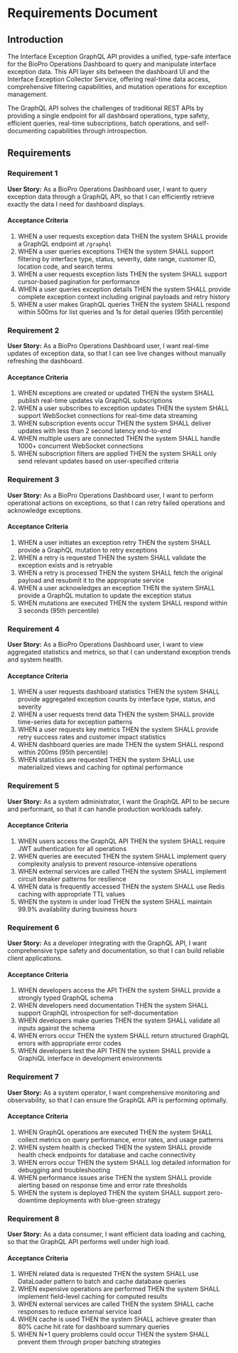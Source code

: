 # Requirements Document

## Introduction

The Interface Exception GraphQL API provides a unified, type-safe interface for the BioPro Operations Dashboard to query and manipulate interface exception data. This API layer sits between the dashboard UI and the Interface Exception Collector Service, offering real-time data access, comprehensive filtering capabilities, and mutation operations for exception management.

The GraphQL API solves the challenges of traditional REST APIs by providing a single endpoint for all dashboard operations, type safety, efficient queries, real-time subscriptions, batch operations, and self-documenting capabilities through introspection.

## Requirements

### Requirement 1

**User Story:** As a BioPro Operations Dashboard user, I want to query exception data through a GraphQL API, so that I can efficiently retrieve exactly the data I need for dashboard displays.

#### Acceptance Criteria

1. WHEN a user requests exception data THEN the system SHALL provide a GraphQL endpoint at `/graphql`
2. WHEN a user queries exceptions THEN the system SHALL support filtering by interface type, status, severity, date range, customer ID, location code, and search terms
3. WHEN a user requests exception lists THEN the system SHALL support cursor-based pagination for performance
4. WHEN a user queries exception details THEN the system SHALL provide complete exception context including original payloads and retry history
5. WHEN a user makes GraphQL queries THEN the system SHALL respond within 500ms for list queries and 1s for detail queries (95th percentile)

### Requirement 2

**User Story:** As a BioPro Operations Dashboard user, I want real-time updates of exception data, so that I can see live changes without manually refreshing the dashboard.

#### Acceptance Criteria

1. WHEN exceptions are created or updated THEN the system SHALL publish real-time updates via GraphQL subscriptions
2. WHEN a user subscribes to exception updates THEN the system SHALL support WebSocket connections for real-time data streaming
3. WHEN subscription events occur THEN the system SHALL deliver updates with less than 2 second latency end-to-end
4. WHEN multiple users are connected THEN the system SHALL handle 1000+ concurrent WebSocket connections
5. WHEN subscription filters are applied THEN the system SHALL only send relevant updates based on user-specified criteria

### Requirement 3

**User Story:** As a BioPro Operations Dashboard user, I want to perform operational actions on exceptions, so that I can retry failed operations and acknowledge exceptions.

#### Acceptance Criteria

1. WHEN a user initiates an exception retry THEN the system SHALL provide a GraphQL mutation to retry exceptions
2. WHEN a retry is requested THEN the system SHALL validate the exception exists and is retryable
3. WHEN a retry is processed THEN the system SHALL fetch the original payload and resubmit it to the appropriate service
4. WHEN a user acknowledges an exception THEN the system SHALL provide a GraphQL mutation to update the exception status
5. WHEN mutations are executed THEN the system SHALL respond within 3 seconds (95th percentile)

### Requirement 4

**User Story:** As a BioPro Operations Dashboard user, I want to view aggregated statistics and metrics, so that I can understand exception trends and system health.

#### Acceptance Criteria

1. WHEN a user requests dashboard statistics THEN the system SHALL provide aggregated exception counts by interface type, status, and severity
2. WHEN a user requests trend data THEN the system SHALL provide time-series data for exception patterns
3. WHEN a user requests key metrics THEN the system SHALL provide retry success rates and customer impact statistics
4. WHEN dashboard queries are made THEN the system SHALL respond within 200ms (95th percentile)
5. WHEN statistics are requested THEN the system SHALL use materialized views and caching for optimal performance

### Requirement 5

**User Story:** As a system administrator, I want the GraphQL API to be secure and performant, so that it can handle production workloads safely.

#### Acceptance Criteria

1. WHEN users access the GraphQL API THEN the system SHALL require JWT authentication for all operations
2. WHEN queries are executed THEN the system SHALL implement query complexity analysis to prevent resource-intensive operations
3. WHEN external services are called THEN the system SHALL implement circuit breaker patterns for resilience
4. WHEN data is frequently accessed THEN the system SHALL use Redis caching with appropriate TTL values
5. WHEN the system is under load THEN the system SHALL maintain 99.9% availability during business hours

### Requirement 6

**User Story:** As a developer integrating with the GraphQL API, I want comprehensive type safety and documentation, so that I can build reliable client applications.

#### Acceptance Criteria

1. WHEN developers access the API THEN the system SHALL provide a strongly typed GraphQL schema
2. WHEN developers need documentation THEN the system SHALL support GraphQL introspection for self-documentation
3. WHEN developers make queries THEN the system SHALL validate all inputs against the schema
4. WHEN errors occur THEN the system SHALL return structured GraphQL errors with appropriate error codes
5. WHEN developers test the API THEN the system SHALL provide a GraphiQL interface in development environments

### Requirement 7

**User Story:** As a system operator, I want comprehensive monitoring and observability, so that I can ensure the GraphQL API is performing optimally.

#### Acceptance Criteria

1. WHEN GraphQL operations are executed THEN the system SHALL collect metrics on query performance, error rates, and usage patterns
2. WHEN system health is checked THEN the system SHALL provide health check endpoints for database and cache connectivity
3. WHEN errors occur THEN the system SHALL log detailed information for debugging and troubleshooting
4. WHEN performance issues arise THEN the system SHALL provide alerting based on response time and error rate thresholds
5. WHEN the system is deployed THEN the system SHALL support zero-downtime deployments with blue-green strategy

### Requirement 8

**User Story:** As a data consumer, I want efficient data loading and caching, so that the GraphQL API performs well under high load.

#### Acceptance Criteria

1. WHEN related data is requested THEN the system SHALL use DataLoader pattern to batch and cache database queries
2. WHEN expensive operations are performed THEN the system SHALL implement field-level caching for computed results
3. WHEN external services are called THEN the system SHALL cache responses to reduce external service load
4. WHEN cache is used THEN the system SHALL achieve greater than 80% cache hit rate for dashboard summary queries
5. WHEN N+1 query problems could occur THEN the system SHALL prevent them through proper batching strategies